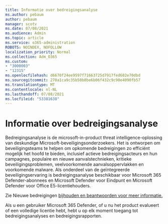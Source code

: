 ```yaml
---
title: Informatie over bedreigingsanalyse
ms.author: pebaum
author: pebaum
manager: scotv
ms.date: 07/08/2021
ms.audience: Admin
ms.topic: article
ms.service: o365-administration
ROBOTS: NOINDEX, NOFOLLOW
localization_priority: Normal
ms.collection: Adm_O365
ms.custom:
- "3000003"
- "12315"
ms.openlocfilehash: d6670f24ee9597f71663725d7917fed602e70dbd
ms.sourcegitcommit: 270a1ca9c35b50b8be6b06f432c9c90e4090fb57
ms.translationtype: MT
ms.contentlocale: nl-NL
ms.lasthandoff: 07/08/2021
ms.locfileid: "53381638"
---
```

# <a name="about-threat-analytics"></a>Informatie over bedreigingsanalyse

Bedreigingsanalyse is de microsoft-in-product threat intelligence-oplossing van deskundige Microsoft-beveiligingsonderzoekers. Het is ontworpen om beveiligingsteams te helpen om opkomende bedreigingen zo efficiënt mogelijk het hoofd te bieden, inclusief actieve bedreigingsacteurs en hun campagnes, populaire en nieuwe aanvalstechnieken, kritieke beveiligingsproblemen, veelvoorkomende aanvalsoppervlakken en voorkomende malware. Als onderdeel van de geïntegreerde beveiligingservaring is bedreigingsanalyse beschikbaar voor Microsoft 365 Defender-abonnees en Microsoft Defender voor Eindpunt en Microsoft Defender voor Office E5-licentiehouders. 

Zie Nieuwe bedreigingen [bijhouden en beantwoorden voor meer informatie.](/microsoft-365/security/defender/threat-analytics)

Als u een gebruiker Microsoft 365 Defender, of u nu het product evalueert of een volledige licentie hebt, hebt u op elk moment toegang tot bedreigingsanalyses en bedreigingsrapporten. 